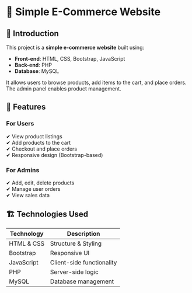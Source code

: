 # 🛒 Simple E-Commerce Website

## 📌 Introduction
This project is a **simple e-commerce website** built using:
- **Front-end**: HTML, CSS, Bootstrap, JavaScript
- **Back-end**: PHP
- **Database**: MySQL

It allows users to browse products, add items to the cart, and place orders. The admin panel enables product management.

## 🚀 Features
### **For Users**
✔ View product listings  
✔ Add products to the cart  
✔ Checkout and place orders  
✔ Responsive design (Bootstrap-based)  

### **For Admins**
✔ Add, edit, delete products  
✔ Manage user orders  
✔ View sales data  

## 🏗 Technologies Used
| Technology  | Description |
|-------------|------------|
| HTML & CSS  | Structure & Styling |
| Bootstrap   | Responsive UI |
| JavaScript  | Client-side functionality |
| PHP         | Server-side logic |
| MySQL       | Database management |
